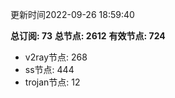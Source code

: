 更新时间2022-09-26 18:59:40

**总订阅: 73**
**总节点: 2612**
**有效节点: 724**
- v2ray节点: 268
- ss节点: 444
- trojan节点: 12
